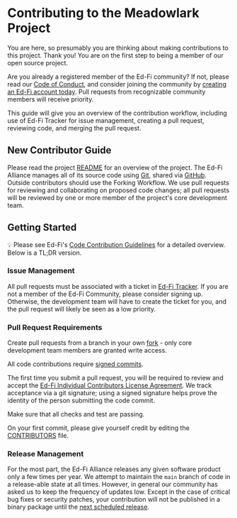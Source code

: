 # Contributing to the Meadowlark Project

You are here, so presumably you are thinking about making contributions to this
project. Thank you! You are on the first step to being a member of our open
source project.

Are you already a registered member of the Ed-Fi community? If not, please read
our [Code of Conduct](https://techdocs.ed-fi.org/x/44BmAQ), and consider joining
the community by [creating an Ed-Fi account
today](https://www.ed-fi.org/create-an-account/). Pull requests from
recognizable community members will receive priority.

This guide will give you an overview of the contribution workflow, including use
of Ed-Fi Tracker for issue management, creating a pull request, reviewing code,
and merging the pull request.

## New Contributor Guide

Please read the project [README](../README.md) for an overview of the project.
The Ed-Fi Alliance manages all of its source code using
[Git](https://docs.github.com/en/get-started/quickstart/set-up-git), shared via
[GitHub](https://github.com). Outside contributors should use the Forking
Workflow. We use pull requests for reviewing and collaborating on proposed code
changes; all pull requests will be reviewed by one or more member of the
project's core development team.

## Getting Started

💡 Please see Ed-Fi's [Code Contribution
Guidelines](https://techdocs.ed-fi.org/x/uYGu) for a detailed overview. Below is
a TL;DR version.

### Issue Management

All pull requests must be associated with a ticket in [Ed-Fi
Tracker](https://tracker.ed-fi.org). If you are not a member of the Ed-Fi
Community, please consider signing up. Otherwise, the development team will have
to create the ticket for you, and the pull request will likely be seen as a low
priority.

### Pull Request Requirements

Create pull requests from a branch in your own
[fork](https://docs.github.com/en/get-started/quickstart/fork-a-repo) - only
core development team members are granted write access.

All code contributions require [signed commits](https://techdocs.ed-fi.org/x/1AXDB).

The first time you submit a pull request, you will be required to review and
accept the [Ed-Fi Individual Contributors License
Agreement](https://gist.github.com/EdFiBuildAgent/d68fa602d07505c3682e8258b7dc6fbc).
We track acceptance via a git signature; using a signed signature helps prove
the identity of the person submitting the code commit.

Make sure that all checks and test are passing.

On your first commit, please give yourself credit by editing the
[CONTRIBUTORS](../CONTRIBUTORS.md) file.

### Release Management

For the most part, the Ed-Fi Alliance releases any given software product only a
few times per year. We attempt to maintain the `main` branch of code in a
release-able state at all times. However, in general our community has asked us
to keep the frequency of updates low. Except in the case of critical bug fixes
or security patches, your contribution will not be published in a binary package
until the [next scheduled release](https://techdocs.ed-fi.org/x/TYWtBQ).
